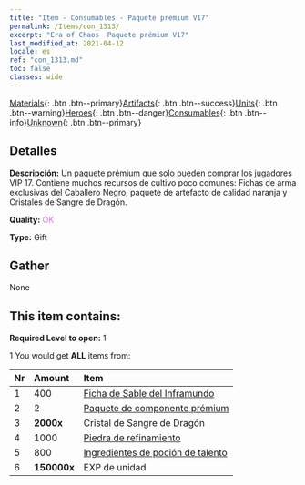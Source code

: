 ```yaml
---
title: "Item - Consumables - Paquete prémium V17"
permalink: /Items/con_1313/
excerpt: "Era of Chaos  Paquete prémium V17"
last_modified_at: 2021-04-12
locale: es
ref: "con_1313.md"
toc: false
classes: wide
---
```

 [Materials](/es/Items/){: .btn .btn--primary}[Artifacts](/es/Items/Artifacts/){: .btn .btn--success}[Units](/es/Items/Units/){: .btn .btn--warning}[Heroes](/es/Items/Heroes/){: .btn .btn--danger}[Consumables](/es/Items/Consumables/){: .btn .btn--info}[Unknown](/es/Items/Unknown/){: .btn .btn--primary}

## Detalles
 **Descripción:** Un paquete prémium que solo pueden comprar los jugadores VIP 17. Contiene muchos recursos de cultivo poco comunes: Fichas de arma exclusivas del Caballero Negro, paquete de artefacto de calidad naranja y Cristales de Sangre de Dragón.

 **Quality:** <span style="color: #DA70D6">OK</span>

 **Type:** Gift

## Gather

  None

## This item contains:

 **Required Level to open:** 1

 1 You would get **ALL** items  from:

  | Nr | Amount |     Item    |
  |:---|:-------|:------------|
  | 1 | 400 | [Ficha de Sable del Inframundo](/es/Items/con_979/) | 
  | 2 | 2 | [Paquete de componente prémium](/es/Items/con_1363/) | 
  | 3 |  **2000x** | Cristal de Sangre de Dragón |  | 
  | 4 | 1000 | [Piedra de refinamiento](/es/Items/con_814/) | 
  | 5 | 800 | [Ingredientes de poción de talento](/es/Items/con_1120/) | 
  | 6 |  **150000x** | EXP de unidad |  | 
